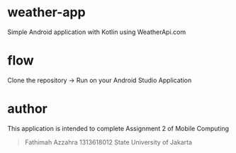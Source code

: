 # weather-app
Simple Android application with Kotlin using WeatherApi.com

# flow
Clone the repository -> Run on your Android Studio Application

# author
This application is intended to complete Assignment 2 of Mobile Computing
> Fathimah Azzahra
> 1313618012
> State University of Jakarta
